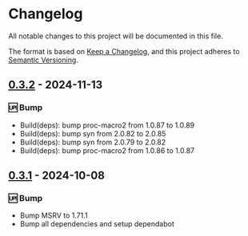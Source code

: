 # Changelog

All notable changes to this project will be documented in this file.

The format is based on [Keep a Changelog](https://keepachangelog.com/en/1.0.0/),
and this project adheres to [Semantic Versioning](https://semver.org/spec/v2.0.0.html).

## [0.3.2] - 2024-11-13

### <!-- 3 -->🆙 Bump

- Build(deps): bump proc-macro2 from 1.0.87 to 1.0.89
- Build(deps): bump syn from 2.0.82 to 2.0.85
- Build(deps): bump syn from 2.0.79 to 2.0.82
- Build(deps): bump proc-macro2 from 1.0.86 to 1.0.87

[0.3.2]: https://github.com/foundationdb-rs}/foundationdb-rs/compare/0.3.1..0.3.2

## [0.3.1] - 2024-10-08

### <!-- 3 -->🆙 Bump

- Bump MSRV to 1.71.1
- Bump all dependencies and setup dependabot

[0.3.1]: https://github.com/foundationdb-rs}/foundationdb-rs/compare/0.3.0..0.3.1

